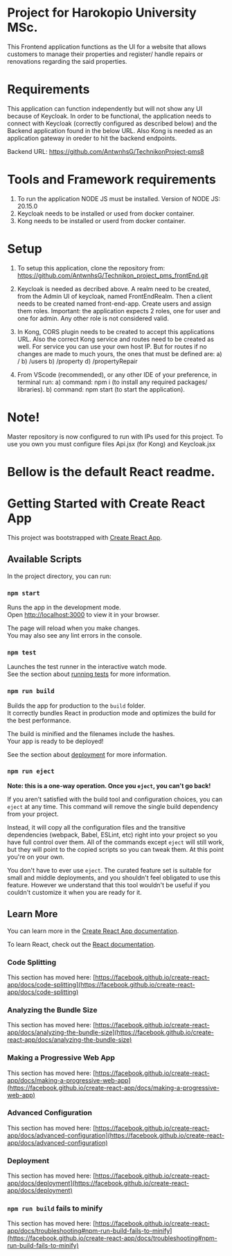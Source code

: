 # Project for Harokopio University MSc. 
This Frontend application functions as the UI for a website that allows customers to manage their properties and register/ handle repairs or renovations regarding the said properties.

# Requirements

This application can function independently but will not show any UI because of Keycloak. In order to be functional, the application needs to connect with Keycloak (correctly configured as described below) and the Backend application found in the below URL. Also Kong is needed as an application gateway in oreder to hit the backend endpoints.

Backend URL: https://github.com/AntwnhsG/TechnikonProject-pms8

# Tools and Framework requirements

1) To run the application NODE JS must be installed. Version of NODE JS: 20.15.0
2) Keycloak needs to be installed or used from docker container.
3) Kong needs to be installed or userd from docker container.
   
# Setup

1) To setup this application, clone the repository from: https://github.com/AntwnhsG/Technikon_project_pms_frontEnd.git

2) Keycloak is needed as decribed above. A realm need to be created, from the Admin UI of keycloak, named FrontEndRealm. Then a client needs to be created named front-end-app.
   Create users and assign them roles. Important: the application expects 2 roles, one for user and one for admin. Any other role is not considered valid.

3) In Kong, CORS plugin needs to be created to accept this applications URL. Also the correct Kong service and routes need to be created as well. For service you can use your own host IP. But for routes if no changes are made to much yours, the ones that must be defined are:
   a) /
   b) /users
   b) /property
   d) /propertyRepair

5) From VScode (recommended), or any other IDE of your preference, in terminal run:
  a) command: npm i (to install any required packages/ libraries).
  b) command: npm start (to start the application).

# Note! 
Master repository is now configured to run with IPs used for this project. To use you own you must configure files Api.jsx (for Kong) and Keycloak.jsx

# Bellow is the default React readme.

# Getting Started with Create React App

This project was bootstrapped with [Create React App](https://github.com/facebook/create-react-app).

## Available Scripts

In the project directory, you can run:

### `npm start`

Runs the app in the development mode.\
Open [http://localhost:3000](http://localhost:3000) to view it in your browser.

The page will reload when you make changes.\
You may also see any lint errors in the console.

### `npm test`

Launches the test runner in the interactive watch mode.\
See the section about [running tests](https://facebook.github.io/create-react-app/docs/running-tests) for more information.

### `npm run build`

Builds the app for production to the `build` folder.\
It correctly bundles React in production mode and optimizes the build for the best performance.

The build is minified and the filenames include the hashes.\
Your app is ready to be deployed!

See the section about [deployment](https://facebook.github.io/create-react-app/docs/deployment) for more information.

### `npm run eject`

**Note: this is a one-way operation. Once you `eject`, you can't go back!**

If you aren't satisfied with the build tool and configuration choices, you can `eject` at any time. This command will remove the single build dependency from your project.

Instead, it will copy all the configuration files and the transitive dependencies (webpack, Babel, ESLint, etc) right into your project so you have full control over them. All of the commands except `eject` will still work, but they will point to the copied scripts so you can tweak them. At this point you're on your own.

You don't have to ever use `eject`. The curated feature set is suitable for small and middle deployments, and you shouldn't feel obligated to use this feature. However we understand that this tool wouldn't be useful if you couldn't customize it when you are ready for it.

## Learn More

You can learn more in the [Create React App documentation](https://facebook.github.io/create-react-app/docs/getting-started).

To learn React, check out the [React documentation](https://reactjs.org/).

### Code Splitting

This section has moved here: [https://facebook.github.io/create-react-app/docs/code-splitting](https://facebook.github.io/create-react-app/docs/code-splitting)

### Analyzing the Bundle Size

This section has moved here: [https://facebook.github.io/create-react-app/docs/analyzing-the-bundle-size](https://facebook.github.io/create-react-app/docs/analyzing-the-bundle-size)

### Making a Progressive Web App

This section has moved here: [https://facebook.github.io/create-react-app/docs/making-a-progressive-web-app](https://facebook.github.io/create-react-app/docs/making-a-progressive-web-app)

### Advanced Configuration

This section has moved here: [https://facebook.github.io/create-react-app/docs/advanced-configuration](https://facebook.github.io/create-react-app/docs/advanced-configuration)

### Deployment

This section has moved here: [https://facebook.github.io/create-react-app/docs/deployment](https://facebook.github.io/create-react-app/docs/deployment)

### `npm run build` fails to minify

This section has moved here: [https://facebook.github.io/create-react-app/docs/troubleshooting#npm-run-build-fails-to-minify](https://facebook.github.io/create-react-app/docs/troubleshooting#npm-run-build-fails-to-minify)
